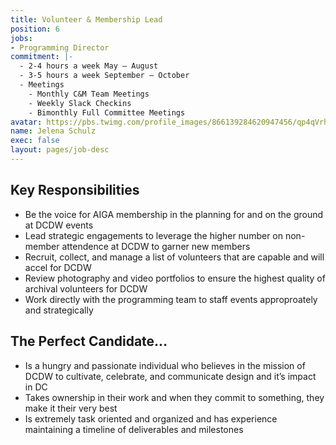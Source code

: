 ```yaml
---
title: Volunteer & Membership Lead
position: 6
jobs:
- Programming Director
commitment: |-
  - 2-4 hours a week May – August
  - 3-5 hours a week September – October
  - Meetings
    - Monthly C&M Team Meetings
    - Weekly Slack Checkins
    - Bimonthly Full Committee Meetings
avatar: https://pbs.twimg.com/profile_images/866139284620947456/qp4qVrhU_400x400.jpg
name: Jelena Schulz
exec: false
layout: pages/job-desc
---
```


## Key Responsibilities
  - Be the voice for AIGA membership in the planning for and on the ground at DCDW events
  - Lead strategic engagements to leverage the higher number on non-member attendence at DCDW to garner new members
  - Recruit, collect, and manage a list of volunteers that are capable and will accel for DCDW
  - Review photography and video portfolios to ensure the highest quality of archival volunteers for DCDW
  - Work directly with the programming team to staff events approproately and strategically  

## The Perfect Candidate…
  - Is a hungry and passionate individual who believes in the mission of DCDW to cultivate, celebrate, and communicate design and it’s impact in DC
  - Takes ownership in their work and when they commit to something, they make it their very best
  - Is extremely task oriented and organized and has experience maintaining a timeline of deliverables and milestones
